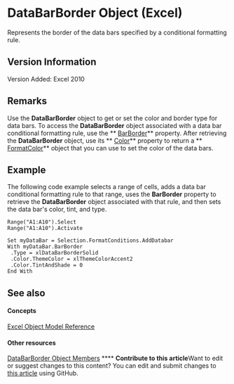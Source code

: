 
# DataBarBorder Object (Excel)

Represents the border of the data bars specified by a conditional formatting rule.


## Version Information

Version Added: Excel 2010 


## Remarks

Use the  **DataBarBorder** object to get or set the color and border type for data bars. To access the **DataBarBorder** object associated with a data bar conditional formatting rule, use the ** [BarBorder](d573e56e-cd02-c67e-ace8-8e8bdf2efd00.md)** property. After retrieving the **DataBarBorder** object, use its ** [Color](a16439a9-c086-9c42-8496-9a16d9011689.md)** property to return a ** [FormatColor](b7818b27-8790-ef52-c24e-8edbdcf979f2.md)** object that you can use to set the color of the data bars.


## Example

The following code example selects a range of cells, adds a data bar conditional formatting rule to that range, uses the  **BarBorder** property to retrieve the **DataBarBorder** object associated with that rule, and then sets the data bar's color, tint, and type.


```
Range("A1:A10").Select 
Range("A1:A10").Activate 
 
Set myDataBar = Selection.FormatConditions.AddDatabar 
With myDataBar.BarBorder 
 .Type = xlDataBarBorderSolid 
 .Color.ThemeColor = xlThemeColorAccent2 
 .Color.TintAndShade = 0 
End With 

```


## See also


#### Concepts


 [Excel Object Model Reference](11ea8598-8a20-92d5-f98b-0da04263bf2c.md)
#### Other resources


 [DataBarBorder Object Members](2bd30dd3-79ad-f227-c751-7890bd11528b.md)
****   **Contribute to this article**Want to edit or suggest changes to this content? You can edit and submit changes to  [this article](https://github.com/jhershey00/VBA_Excel_Test/OpenXMLCon/articles/e46bb88b-ec41-a4f9-8926-34d0a22ad8e9.md) using GitHub.

